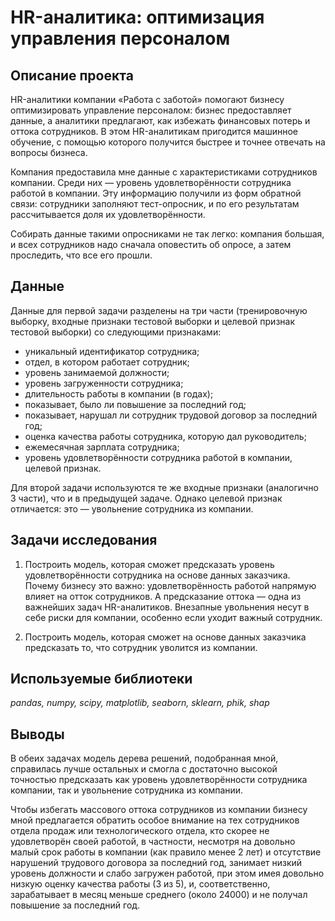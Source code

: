 # HR-аналитика: оптимизация управления персоналом

## Описание проекта

HR-аналитики компании «Работа с заботой» помогают бизнесу оптимизировать управление персоналом: бизнес предоставляет данные, а аналитики предлагают, как избежать финансовых потерь и оттока сотрудников. В этом HR-аналитикам пригодится машинное обучение, с помощью которого получится быстрее и точнее отвечать на вопросы бизнеса.

Компания предоставила мне данные с характеристиками сотрудников компании. Среди них — уровень удовлетворённости сотрудника работой в компании. Эту информацию получили из форм обратной связи: сотрудники заполняют тест-опросник, и по его результатам рассчитывается доля их удовлетворённости.

Собирать данные такими опросниками не так легко: компания большая, и всех сотрудников надо сначала оповестить об опросе, а затем проследить, что все его прошли.

## Данные

Данные для первой задачи разделены на три части (тренировочную выборку, входные признаки тестовой выборки и целевой признак тестовой выборки) со следующими признаками:
- уникальный идентификатор сотрудника;
- отдел, в котором работает сотрудник;
- уровень занимаемой должности;
- уровень загруженности сотрудника;
- длительность работы в компании (в годах);
- показывает, было ли повышение за последний год;
- показывает, нарушал ли сотрудник трудовой договор за последний год;
- оценка качества работы сотрудника, которую дал руководитель;
- ежемесячная зарплата сотрудника;
- уровень удовлетворённости сотрудника работой в компании, целевой признак.

Для второй задачи используются те же входные признаки (аналогично 3 части), что и в предыдущей задаче. Однако целевой признак отличается: это — увольнение сотрудника из компании.

## Задачи исследования

1. Построить модель, которая сможет предсказать уровень удовлетворённости сотрудника на основе данных заказчика.
Почему бизнесу это важно: удовлетворённость работой напрямую влияет на отток сотрудников. А предсказание оттока — одна из важнейших задач HR-аналитиков. Внезапные увольнения несут в себе риски для компании, особенно если уходит важный сотрудник.

2. Построить модель, которая сможет на основе данных заказчика предсказать то, что сотрудник уволится из компании.

## Используемые библиотеки

*pandas, numpy, scipy, matplotlib, seaborn, sklearn, phik, shap*

## Выводы

В обеих задачах модель дерева решений, подобранная мной, справилась лучше остальных и смогла с достаточно высокой точностью предсказать как уровень удовлетворённости сотрудника компании, так и увольнение сотрудника из компании.

Чтобы избегать массового оттока сотрудников из компании бизнесу мной предлагается обратить особое внимание на тех сотрудников отдела продаж или технологического отдела, кто скорее не удовлетворён своей работой, в частности, несмотря на довольно малый срок работы в компании (как правило менее 2 лет) и отсутствие нарушений трудового договора за последний год, занимает низкий уровень должности и слабо загружен работой, при этом имея довольно низкую оценку качества работы (3 из 5), и, соответственно, зарабатывает в месяц меньше среднего (около 24000) и не получал повышение за последний год.
